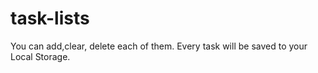 # task-lists

You can add,clear, delete each of them. Every task will be saved to your Local Storage.
